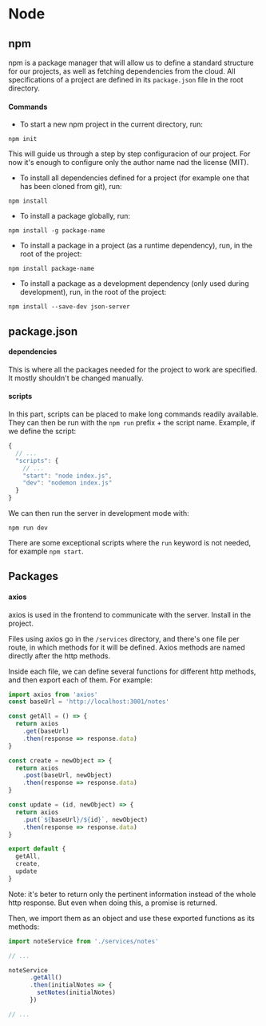 # Node

## npm

npm is a package manager that will allow us to define a standard structure for our projects, as well as fetching dependencies from the cloud. All specifications of a project are defined in its `package.json` file in the root directory.

#### Commands

* To start a new npm project in the current directory, run:

```
npm init
```

This will guide us through a step by step configuracion of our project. For now it's enough to configure only the author name nad the license (MIT).

* To install all dependencies defined for a project (for example one that has been cloned from git), run:

```
npm install
```

* To install a package globally, run:

```
npm install -g package-name
```

* To install a package in a project (as a runtime dependency), run, in the root of the project:

```
npm install package-name
```

* To install a package as a development dependency (only used during development), run, in the root of the project:

```
npm install --save-dev json-server
```

## package.json

#### dependencies

This is where all the packages needed for the project to work are specified. It mostly shouldn't be changed manually.

#### scripts

In this part, scripts can be placed to make long commands readily available. They can then be run with the `npm run` prefix + the script name. Example, if we define the script:

```javascript
{
  // ...
  "scripts": {
    // ...
    "start": "node index.js",
    "dev": "nodemon index.js"
  }
}
```

We can then run the server in development mode with:

```
npm run dev
```

There are some exceptional scripts where the `run` keyword is not needed, for example `npm start`.

## Packages

#### axios

axios is used in the frontend to communicate with the server. Install in the project.

Files using axios go in the `/services` directory, and there's one file per route, in which methods for it will be defined. Axios methods are named directly after the http methods.

Inside each file, we can define several functions for different http methods, and then export each of them. For example:

```javascript
import axios from 'axios'
const baseUrl = 'http://localhost:3001/notes'

const getAll = () => {
  return axios
    .get(baseUrl)
    .then(response => response.data)
}

const create = newObject => {
  return axios
    .post(baseUrl, newObject)
    .then(response => response.data)
}

const update = (id, newObject) => {
  return axios
    .put(`${baseUrl}/${id}`, newObject)
    .then(response => response.data)
}

export default { 
  getAll, 
  create, 
  update 
}
```

Note: it's beter to return only the pertinent information instead of the whole http response. But even when doing this, a promise is returned.

Then, we import them as an object and use these exported functions as its methods:

```javascript
import noteService from './services/notes'

// ...

noteService
      .getAll()
      .then(initialNotes => {
        setNotes(initialNotes)
      })

// ...
```
